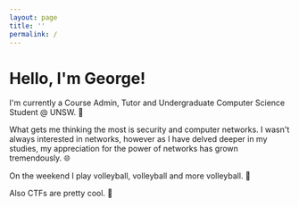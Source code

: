 ```yaml
---
layout: page
title: ''
permalink: /
---
```


# Hello, I'm George!

I'm currently a Course Admin, Tutor and Undergraduate Computer Science Student @ UNSW. 🌱

What gets me thinking the most is security and computer networks. I wasn't always interested in networks, however as I have delved deeper in my studies, my appreciation for the power of networks has grown tremendously. 🌐

On the weekend I play volleyball, volleyball and more volleyball. 🏐

Also CTFs are pretty cool. 🚩
